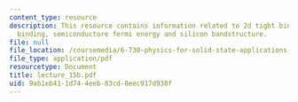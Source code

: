 ```yaml
---
content_type: resource
description: This resource contains information related to 2d tight binding, 3d tight
  binding, semiconductore fermi energy and silicon bandstructure.
file: null
file_location: /coursemedia/6-730-physics-for-solid-state-applications-spring-2003/9ab1eb411d744eeb83cd8eec917d938f_lecture_15b.pdf
file_type: application/pdf
resourcetype: Document
title: lecture_15b.pdf
uid: 9ab1eb41-1d74-4eeb-83cd-8eec917d938f
---
```

